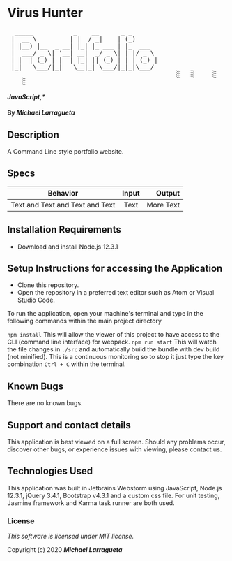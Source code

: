 # Virus Hunter
<pre>
  _____           _    __      _ _       
 |  __ \         | |  / _|    | (_)      
 | |__) |__  _ __| |_| |_ ___ | |_  ___  
 |  ___/ _ \| '__| __|  _/ _ \| | |/ _ \ 
 | |  | (_) | |  | |_| || (_) | | | (_) |
 |_|   \___/|_|   \__|_| \___/|_|_|\___/ 
                                              ░   ░     ░        ░           ░      ░  ░  ░   ░              ░             ░  ░   ░     
    ░                                                                                          
</pre>
#### _JavaScript,*_

#### By _Michael Larragueta_

## Description
A Command Line style portfolio website.

## Specs
| Behavior | Input | Output |
| ------------- |:-------------:| -----:|
| Text and Text and Text and Text | Text | More Text |

## Installation Requirements
* Download and install Node.js 12.3.1

## Setup Instructions for accessing the Application
* Clone this repository.
* Open the repository in a preferred text editor such as Atom or Visual Studio Code.

To run the application, open your machine's terminal and type in the following commands within the main project directory

`npm install` This will allow the viewer of this project to have access to the CLI (command line interface) for webpack.
`npm run start`
This will watch the file changes in `./src` and automatically build the bundle with dev build (not minified). This is a continuous monitoring so to stop it just type the key combination `Ctrl + C` within the terminal.

## Known Bugs
There are no known bugs.

## Support and contact details
This application is best viewed on a full screen. Should any problems occur, discover other bugs, or experience issues with viewing, please contact us.

## Technologies Used
This application was built in Jetbrains Webstorm using JavaScript, Node.js 12.3.1, jQuery 3.4.1, Bootstrap v4.3.1 and a custom css file. For unit testing, Jasmine framework and Karma task runner are both used.

### License

*This software is licensed under MIT license.*

Copyright (c) 2020 **_Michael Larragueta_**
